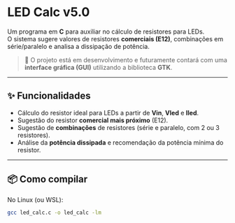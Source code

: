 # LED Calc v5.0

Um programa em **C** para auxiliar no cálculo de resistores para LEDs.  
O sistema sugere valores de resistores **comerciais (E12)**, combinações em série/paralelo e analisa a dissipação de potência.

> 🔧 O projeto está em desenvolvimento e futuramente contará com uma **interface gráfica (GUI)** utilizando a biblioteca **GTK**.

---

## ✨ Funcionalidades
- Cálculo do resistor ideal para LEDs a partir de **Vin**, **Vled** e **Iled**.
- Sugestão do resistor **comercial mais próximo** (E12).
- Sugestão de **combinações** de resistores (série e paralelo, com 2 ou 3 resistores).
- Análise da **potência dissipada** e recomendação da potência mínima do resistor.

---

## 📦 Como compilar

No Linux (ou WSL):

```bash
gcc led_calc.c -o led_calc -lm
